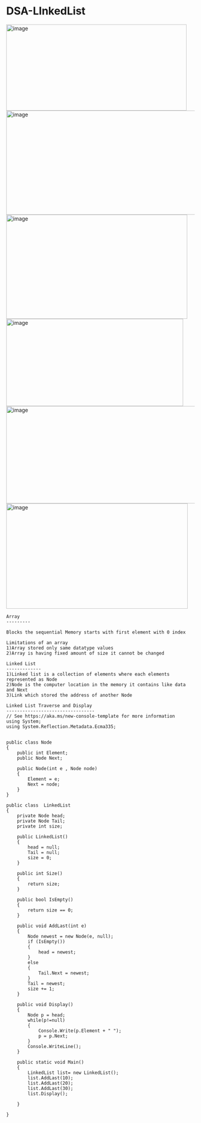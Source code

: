 # DSA-LInkedList

<img width="482" height="230" alt="image" src="https://github.com/user-attachments/assets/b2e83af4-d261-43c1-b80e-1231d1283b60" />
<img width="508" height="278" alt="image" src="https://github.com/user-attachments/assets/492754cf-03f2-4e5d-af29-e2993dfbd87a" />
<img width="484" height="278" alt="image" src="https://github.com/user-attachments/assets/0208b1da-a23b-4e01-ba34-8b092ef19f54" />
<img width="473" height="233" alt="image" src="https://github.com/user-attachments/assets/fc0bf82e-9bd4-4bcb-861d-4ae6b4046072" />
<img width="506" height="260" alt="image" src="https://github.com/user-attachments/assets/14a48914-c2ce-4467-a97d-bd144ad66026" />
<img width="485" height="281" alt="image" src="https://github.com/user-attachments/assets/e0d67f9c-15ce-4d0d-b4d2-34712c0f85b5" />



```
Array
---------

Blocks the sequential Memory starts with first element with 0 index

Limitations of an array
1)Array stored only same datatype values
2)Array is having fixed amount of size it cannot be changed

Linked List
-------------
1)Linked list is a collection of elements where each elements represented as Node
2)Node is the computer location in the memory it contains like data and Next
3)Link which stored the address of another Node

Linked List Traverse and Display
---------------------------------
// See https://aka.ms/new-console-template for more information
using System;
using System.Reflection.Metadata.Ecma335;


public class Node
{
    public int Element;
    public Node Next;

    public Node(int e , Node node)
    {
        Element = e;
        Next = node;
    }
}

public class  LinkedList
{
    private Node head;
    private Node Tail;
    private int size;

    public LinkedList()
    {
        head = null;
        Tail = null;
        size = 0;
    }

    public int Size()
    {
        return size;
    }

    public bool IsEmpty()
    {
        return size == 0;
    }

    public void AddLast(int e)
    {
        Node newest = new Node(e, null);
        if (IsEmpty())
        {
            head = newest;
        }
        else
        {
            Tail.Next = newest;
        }
        Tail = newest;
        size += 1;
    }

    public void Display()
    {
        Node p = head;
        while(p!=null)
        {
            Console.Write(p.Element + " ");
            p = p.Next;
        }
        Console.WriteLine();
    }

    public static void Main()
    {
        LinkedList list= new LinkedList();
        list.AddLast(10);
        list.AddLast(20);
        list.AddLast(30);
        list.Display(); 

    }
    
}



```
